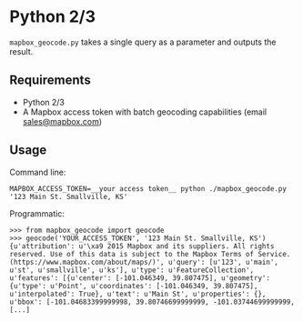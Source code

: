 # Python 2/3

`mapbox_geocode.py` takes a single query as a parameter and outputs the result.

## Requirements

- Python 2/3
- A Mapbox access token with batch geocoding capabilities (email sales@mapbox.com)

## Usage

Command line:
```
MAPBOX_ACCESS_TOKEN=__your access token__ python ./mapbox_geocode.py '123 Main St. Smallville, KS'
```

Programmatic:
```
>>> from mapbox_geocode import geocode
>>> geocode('YOUR_ACCESS_TOKEN', '123 Main St. Smallville, KS')
{u'attribution': u'\xa9 2015 Mapbox and its suppliers. All rights reserved. Use of this data is subject to the Mapbox Terms of Service. (https://www.mapbox.com/about/maps/)', u'query': [u'123', u'main', u'st', u'smallville', u'ks'], u'type': u'FeatureCollection', u'features': [{u'center': [-101.046349, 39.807475], u'geometry': {u'type': u'Point', u'coordinates': [-101.046349, 39.807475], u'interpolated': True}, u'text': u'Main St', u'properties': {}, u'bbox': [-101.04683399999998, 39.80746699999999, -101.03744699999999, [...]
```

